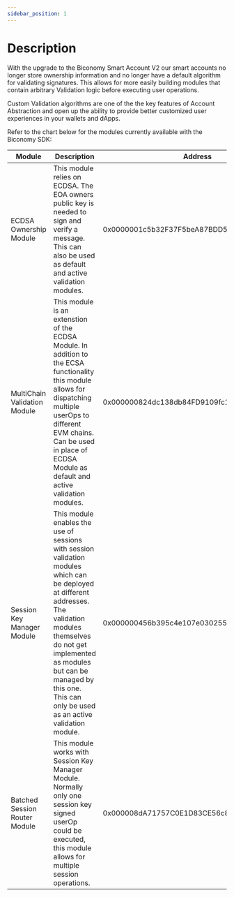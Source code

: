```yaml
---
sidebar_position: 1
---
```

# Description

With the upgrade to the Biconomy Smart Account V2 our smart accounts no longer store ownership information and no longer have a default algorithm for validating signatures. This allows for more easily building modules that contain arbitrary Validation logic before executing user operations. 

Custom Validation algorithms are one of the the key features of Account Abstraction and open up the ability to provide better customized user experiences in your wallets and dApps. 

Refer to the chart below for the modules currently available with the Biconomy SDK: 

| Module | Description | Address |
| -------- | ----------- | ------------------- |
| ECDSA Ownership Module | This module relies on ECDSA. The EOA owners public key is needed to sign and verify a message. This can also be used as default and active validation modules. | 0x0000001c5b32F37F5beA87BDD5374eB2aC54eA8e |
| MultiChain Validation Module | This module is an extenstion of the ECDSA Module. In addition to the ECSA functionality this module allows for dispatching multiple userOps to different EVM chains. Can be used in place of ECDSA Module as default and active validation modules. | 0x000000824dc138db84FD9109fc154bdad332Aa8E |
| Session Key Manager Module | This module enables the use of sessions with session validation modules which can be deployed at different addresses. The validation modules themselves do not get implemented as modules but can be managed by this one. This can only be used as an active validation module.   | 0x000000456b395c4e107e0302553B90D1eF4a32e9 |
| Batched Session Router Module | This module works with Session Key Manager Module. Normally only one session key signed userOp could be executed, this module allows for multiple session operations. | 0x000008dA71757C0E1D83CE56c823e25Aa49bC058 |